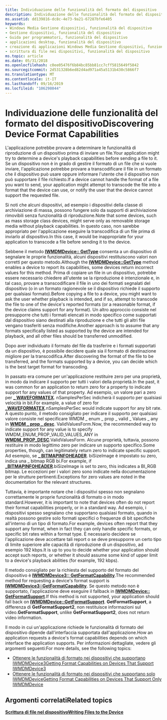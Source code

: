 ```yaml
---
title: Individuazione delle funzionalità del formato del dispositivo
description: Individuazione delle funzionalità del formato del dispositivo
ms.assetid: dd139816-dc8c-4e73-9a21-67287bfe6405
keywords:
- Windows Media Gestione dispositivi, funzionalità del dispositivo
- Gestione dispositivi, funzionalità del dispositivo
- Guida per programmatori, funzionalità del dispositivo
- applicazioni desktop, funzionalità del dispositivo
- creazione di applicazioni Windows Media Gestione dispositivi, funzionalità del dispositivo
- scrittura di file nei dispositivi, funzionalità del dispositivo
ms.topic: article
ms.date: 05/31/2018
ms.openlocfilehash: c0ee05476f6b84bc85bb81cc7cff5815649f5842
ms.sourcegitcommit: 2d531328b6ed82d4ad971a45a5131b430c5866f7
ms.translationtype: MT
ms.contentlocale: it-IT
ms.lasthandoff: 09/16/2019
ms.locfileid: "106298044"
---
```

# <a name="discovering-device-format-capabilities"></a><span data-ttu-id="f6b38-109">Individuazione delle funzionalità del formato del dispositivo</span><span class="sxs-lookup"><span data-stu-id="f6b38-109">Discovering Device Format Capabilities</span></span>

<span data-ttu-id="f6b38-110">L'applicazione potrebbe provare a determinare le funzionalità di riproduzione di un dispositivo prima di inviare un file.</span><span class="sxs-lookup"><span data-stu-id="f6b38-110">Your application might try to determine a device's playback capabilities before sending a file to it.</span></span> <span data-ttu-id="f6b38-111">Se un dispositivo non è in grado di gestire il formato di un file che si vuole inviare, l'applicazione potrebbe provare a transcodificare il file in un formato che il dispositivo può usare oppure informare l'utente che il dispositivo non può supportare il file richiesto.</span><span class="sxs-lookup"><span data-stu-id="f6b38-111">If a device cannot handle the format of a file you want to send, your application might attempt to transcode the file into a format that the device can use, or notify the user that the device cannot support the requested file.</span></span>

<span data-ttu-id="f6b38-112">Si noti che alcuni dispositivi, ad esempio i dispositivi della classe di archiviazione di massa, possono fungere solo da supporti di archiviazione rimovibili senza funzionalità di riproduzione.</span><span class="sxs-lookup"><span data-stu-id="f6b38-112">Note that some devices, such as mass storage class devices, might serve only as removable storage media without playback capabilities.</span></span> <span data-ttu-id="f6b38-113">In questo caso, non sarebbe appropriato per l'applicazione eseguire la transcodifica di un file prima di inviarlo al dispositivo.</span><span class="sxs-lookup"><span data-stu-id="f6b38-113">In this case, it would be inappropriate for your application to transcode a file before sending it to the device.</span></span>

<span data-ttu-id="f6b38-114">Sebbene il metodo [**IWMDMDevice:: GetType**](/windows/desktop/api/mswmdm/nf-mswmdm-iwmdmdevice-gettype) consenta a un dispositivo di segnalare le proprie funzionalità, alcuni dispositivi restituiscono valori non corretti per questo metodo.</span><span class="sxs-lookup"><span data-stu-id="f6b38-114">Although the [**IWMDMDevice::GetType**](/windows/desktop/api/mswmdm/nf-mswmdm-iwmdmdevice-gettype) method enables a device to report its capabilities, some devices return incorrect values for this method.</span></span> <span data-ttu-id="f6b38-115">Prima di copiare un file in un dispositivo, potrebbe essere necessario chiedere all'utente se la riproduzione è intenzionale e, in tal caso, provare a transcodificare il file in uno dei formati segnalati del dispositivo (o in un formato ragionevole se il dispositivo richiede il supporto per qualsiasi formato).</span><span class="sxs-lookup"><span data-stu-id="f6b38-115">Before copying a file to a device, you might want to ask the user whether playback is intended, and if so, attempt to transcode the file to one of the device's reported formats (or a reasonable format, if the device claims support for any format).</span></span> <span data-ttu-id="f6b38-116">Un altro approccio consiste nel presupporre che tutti i formati elencati in modo specifico come supportati dal dispositivo siano destinati alla riproduzione e che tutti gli altri file vengano trasferiti senza modifiche.</span><span class="sxs-lookup"><span data-stu-id="f6b38-116">Another approach is to assume that any formats specifically listed as supported by the device are intended for playback, and all other files should be transferred unmodified.</span></span>

<span data-ttu-id="f6b38-117">Dopo aver individuato il formato del file da trasferire e i formati supportati da un dispositivo, è possibile decidere quale sia il formato di destinazione migliore per la transcodifica.</span><span class="sxs-lookup"><span data-stu-id="f6b38-117">After discovering the format of the file to be transferred, and the formats supported by a device, you can decide which is the best target format for transcoding.</span></span>

<span data-ttu-id="f6b38-118">In passato era comune per un'applicazione restituire zero per una proprietà, in modo da indicare il supporto per tutti i valori della proprietà.</span><span class="sxs-lookup"><span data-stu-id="f6b38-118">In the past, it was common for an application to return zero for a property to indicate support for any values of that property.</span></span> <span data-ttu-id="f6b38-119">Ad esempio, un valore pari a zero per [**\_ WAVEFORMATEX**](-waveformatex.md). nSamplesPerSec indicherà il supporto per qualsiasi velocità in bit.</span><span class="sxs-lookup"><span data-stu-id="f6b38-119">For example, a value of zero for [**\_WAVEFORMATEX**](-waveformatex.md).nSamplesPerSec would indicate support for any bit rate.</span></span> <span data-ttu-id="f6b38-120">A questo punto, il metodo consigliato per indicare il supporto per qualsiasi valore consiste nel specificare WMDM \_ enum \_ prop \_ valid \_ Values \_ any in [**WMDM \_ prop \_ desc**](wmdm-prop-desc.md). ValidValuesForm.</span><span class="sxs-lookup"><span data-stu-id="f6b38-120">Now, the recommended way to indicate support for any value is to specify WMDM\_ENUM\_PROP\_VALID\_VALUES\_ANY in [**WMDM\_PROP\_DESC**](wmdm-prop-desc.md).ValidValuesForm.</span></span> <span data-ttu-id="f6b38-121">Alcune proprietà, tuttavia, possono restituire in modo legittimo zero per indicare un supporto specifico.</span><span class="sxs-lookup"><span data-stu-id="f6b38-121">Some properties, though, can legitimately return zero to indicate specific support.</span></span> <span data-ttu-id="f6b38-122">Ad esempio, se [**\_ BITMAPINFOHEADER**](-bitmapinfoheader.md). biSizeImage è impostato su zero, indica una \_ bitmap RGB bi.</span><span class="sxs-lookup"><span data-stu-id="f6b38-122">For example, if [**\_BITMAPINFOHEADER**](-bitmapinfoheader.md).biSizeImage is set to zero, this indicates a BI\_RGB bitmap.</span></span> <span data-ttu-id="f6b38-123">Le eccezioni per i valori zero sono indicate nella documentazione per le strutture pertinenti.</span><span class="sxs-lookup"><span data-stu-id="f6b38-123">Exceptions for zero values are noted in the documentation for the relevant structures.</span></span>

<span data-ttu-id="f6b38-124">Tuttavia, è importante notare che i dispositivi spesso non segnalano correttamente le proprie funzionalità di formato o in modo standard.</span><span class="sxs-lookup"><span data-stu-id="f6b38-124">However, it is important to note that devices often do not report their format capabilities properly, or in a standard way.</span></span> <span data-ttu-id="f6b38-125">Ad esempio, i dispositivi spesso segnalano che supportano qualsiasi formato, quando in realtà possono gestire solo formati specifici o frequenze di bit specifiche all'interno di un tipo di formato.</span><span class="sxs-lookup"><span data-stu-id="f6b38-125">For example, devices often report that they support any format, when in fact they can only handle specific formats, or specific bit rates within a format type.</span></span> <span data-ttu-id="f6b38-126">È necessario decidere se l'applicazione deve accettare tali report o se deve presupporre un certo tipo di limite superiore alle capacità di riproduzione di un dispositivo, ad esempio 192 kbps.</span><span class="sxs-lookup"><span data-stu-id="f6b38-126">It is up to you to decide whether your application should accept such reports, or whether it should assume some kind of upper limit to a device's playback abilities (for example, 192 kbps).</span></span>

<span data-ttu-id="f6b38-127">Il metodo consigliato per la richiesta del supporto del formato del dispositivo è [**IWMDMDevice3:: GetFormatCapability**](/windows/desktop/api/mswmdm/nf-mswmdm-iwmdmdevice3-getformatcapability).</span><span class="sxs-lookup"><span data-stu-id="f6b38-127">The recommended method for requesting a device's format support is [**IWMDMDevice3::GetFormatCapability**](/windows/desktop/api/mswmdm/nf-mswmdm-iwmdmdevice3-getformatcapability).</span></span> <span data-ttu-id="f6b38-128">Se questo metodo non è supportato, l'applicazione deve eseguire il fallback in [**IWMDMDevice:: GetFormatSupport**](/windows/desktop/api/mswmdm/nf-mswmdm-iwmdmdevice-getformatsupport).</span><span class="sxs-lookup"><span data-stu-id="f6b38-128">If this method is not supported, your application should fall back on [**IWMDMDevice::GetFormatSupport**](/windows/desktop/api/mswmdm/nf-mswmdm-iwmdmdevice-getformatsupport).</span></span> <span data-ttu-id="f6b38-129">**GetFormatSupport**, a differenza di **GetFormatSupport2**, non restituisce informazioni sul video.</span><span class="sxs-lookup"><span data-stu-id="f6b38-129">**GetFormatSupport**, unlike **GetFormatSupport2**, does not return video information.</span></span>

<span data-ttu-id="f6b38-130">Il modo in cui un'applicazione richiede le funzionalità di formato del dispositivo dipende dall'interfaccia supportata dall'applicazione.</span><span class="sxs-lookup"><span data-stu-id="f6b38-130">How an application requests a device's format capabilities depends on which interface the application supports.</span></span> <span data-ttu-id="f6b38-131">Per informazioni dettagliate, vedere gli argomenti seguenti:</span><span class="sxs-lookup"><span data-stu-id="f6b38-131">For more details, see the following topics:</span></span>

-   [<span data-ttu-id="f6b38-132">Ottenere le funzionalità di formato nei dispositivi che supportano IWMDMDevice3</span><span class="sxs-lookup"><span data-stu-id="f6b38-132">Getting Format Capabilities on Devices That Support IWMDMDevice3</span></span>](getting-format-capabilities-on-devices-that-support-iwmdmdevice3.md)
-   [<span data-ttu-id="f6b38-133">Ottenere le funzionalità di formato nei dispositivi che supportano solo IWMDMDevice</span><span class="sxs-lookup"><span data-stu-id="f6b38-133">Getting Format Capabilities on Devices That Support Only IWMDMDevice</span></span>](getting-format-capabilities-on-devices-that-support-only-iwmdmdevice.md)

## <a name="related-topics"></a><span data-ttu-id="f6b38-134">Argomenti correlati</span><span class="sxs-lookup"><span data-stu-id="f6b38-134">Related topics</span></span>

<dl> <dt>

[<span data-ttu-id="f6b38-135">**Scrittura di file nel dispositivo**</span><span class="sxs-lookup"><span data-stu-id="f6b38-135">**Writing Files to the Device**</span></span>](writing-files-to-the-device.md)
</dt> </dl>

 

 




